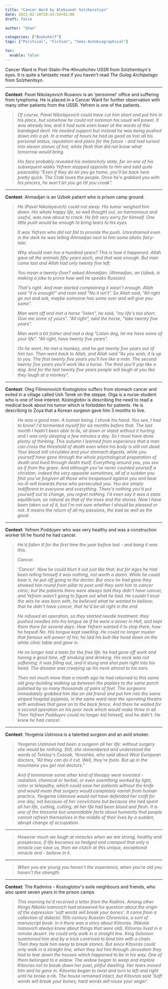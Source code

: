 ```yaml
---
title: "Cancer Ward by Aleksandr Solzhenitsyn"
date: 2021-02-10T20:43:54+01:00
draft: false

author: "Shan"

categories: ["Bookshelf"]
tags: ["Political", "Fiction", "Semi-Autobiographical"]

toc:
  enable: false
---
```

<!--more-->

Cancer Ward is Post-Stalin-Pre-Khrushchev USSR from Solzhenitsyn's eyes. It is quite a fantastic read if you haven't read _The Gulag Archipelago_ from Solzhenitsyn.

---

__Context__: Pavel Nikolayevich Rusanov is an 'personnel' office and suffering from lymphoma. He is placed in a Cancer Ward for further observation with many other patients from the USSR. Yefrem is one of the patients.

> _Of course, Pavel Nikolayevich could have cut him short and put him in his place, but somehow he could not summon his usual will power. It was already low, and it had sunk even lower at the words of this bandaged devil. He needed support but instead he was being pushed down into a pit. In a matter of hours he had as good as lost all his personal status, reputation and plans for the future - and had turned into eleven stones of hot, white flesh that did not know what tomorrow would bring._
>
> _His face probably revealed his melancholy state, for on one of his subsequent walks Yefrem stopped opposite to him and said quite peaceably "Even if they do let you go home, you'll be back here pretty quick. The Crab loves the people. Once he's grabbed you with his pincers, he won't let you go till you croak"._

---

__Context__: Ahmadjan is an Uzbek patient who is prison camp ground.

> _He (Pavel Nikolayevich) could not sleep. His tumor weighed him down. His whole happy life, so well thought out, so harmonious and useful, was now about to crack. He felt very sorry for himself. One little push would be enough to bring tears to his eyes._
>
> _It was Yefrem who did not fail to provide the push. Unrestrained even in the dark he was telling Ahmadjan next to him some idiotic fairy-tale:_
>
> _Why should man live a hundred years? This is how it happened. Allah gave all the animals fifty years each, and that was enough. But man came last and Allah had only twenty five left._
>
> _You mean a twenty-fiver? asked Ahmadjan. (Ahmadjan, an Uzbek, is making a joke to prove how well he speaks Russian)_
>
> _That's right. And man started complaining it wasn't enough. Allah said "it is enough!" and man said "No it isn't". So Allah said, "All right go out and ask, maybe someone has some over and will give you some"._
>
> _Man went off and met a horse "listen", he said, "my life's too short. Give me some of yours". "All right", said the horse, "take twenty five years"._
>
> _Man went a bit futher and met a dog "Listen dog, let me have some of your life". "All right, have twenty five years"._
>
> _On he went. He met a monkey, and he got twenty five years out of him too. Then went back to Allah, and Allah said "As you wish, it is up to you. The first twenty five years you'll live like a man. The second twenty five years you'll work like a horse. The third you'll yap like a dog. And for the last twenty five years people will laugh at you like they laugh at a monkey"._

---

__Context__: Oleg Filimonovich Kostoglotov suffers from stomach cancer and exiled in a village called Ush Terek on the steppe. Olga is a nurse-student who is one of love interest. Kostoglotov is describing the need to read a medical book about his tumor which is forbidden for patients. He is describing to Zoya that a Korean surgeon gave him 3 months to live.

> _He was a good man. A human being. I shook his hand. You see, I had to know! I'd tormented myself for six months before that. The last month I hadn't been able to lie, sit down or stand without it hurting and I was only sleeping a few minutes a day. So I must have done plenty of thinking. This autumn I learned from experience that a man can cross the threshold of death even when his body is still not dead. Your blood still circulates and your stomach digests, while you yourself have gone through the whole psychological preparation of death and lived through death itself. Everything around you, you see as if from the grave. And although you've never counted yourself a christian, indeed the very opposite sometimes, all of a sudden you find you've forgiven all those who trespassed against you and bear no-ill-will towards those who persecuted you. You are simply indifferent to everyone and everything. There's nothing you'd put yourself out to change, you regret nothing. I'd even say it was a state equilibrium, as natural as that of the trees and the stones. Now I have been taken out of it, but I'm not sure whether I should be pleased or not. It means the return of all my passions, the bad as well as the good._

---

__Context__: Yefrem Podduyev who was very healthy and was a construction worker till he found he had cancer.

> _He'd fallen ill for the first time the year before last - and bang it was this._
>
> _Cancer._
>
> _'Cancer'. Now he could blurt it out just like that; but for ages he had been telling himself it was nothing, not worth a damn. While he could bear it, he put off going to the doctor. But once he had gone they showed him round from pillar to post until they sent him to cancer clinic; but the patients there were always told they didn't have cancer, and Yefrem wasn't going to figure out what he had. He couldn't trust the wits he was born with, he believed what he wanted to believe; that he didn't have cancer, that he'd be all right in the end._
>
> _He refused an operation, so they started needle treatment: they pushed needles into his tongue as if he were a sinner in Hell, and kept them there for several days. How Yefrem wanted it to stop there, how he hoped! No. His tongue kept swelling. He could no longer muster that famous will-power of his; he laid his bull-like head down on the white clinic table and gave in._
>
> _He no longer had a taste for the free life: he had gone off work and having a good time, off smoking and drinking. His neck was not softening; it was filling out, and it stung and shot pain right into his head. The disease was creeping up his neck almost to his ears._
>
> _Then not much more than a month ago he had returned to this same old grey-building walking up between the poplars to the same porch polished by so many thousands of pairs of feet. The surgeons immediately grabbed him like an old friend and put him into the same striped hospital pyjamas, in the same ward near the operating theatre with windows that gave on to the back fence. And there he waited for a second operation on his poor neck which would make three in all. Then Yefrem Podduyev could no longer kid himself, and he didn't. He knew he had cancer._

---

__Context__: Yevgenia Ustinova is a talented surgeon and an avid smoker.

> _Yevgenia Ustinova had been a surgeon all her life: without surgery she would be nothing. Still, she remembered and understood the words of Tolstoy's Cossak, Yeroshka, who said about West European doctors, "All they can do it cut. Well, they're fools. But up in the mountains you get real doctors."_
>
> _And if tommorow some other kind of therapy were invented - radiation, chemical or herbal, or even soemthing worked by light, color or telepathy, which could save her patients without the knife and would mean that surgery would completely vanish from human practice, Yevgenia Ustinova would not have defended her craft for one day, not because of her convictions but because she had spent all her life, cutting, cutting, all her life had been blood and flesh. It is one of the tiresome but unavoidable facts about humanity that people cannot refresh themselves in the middle of their lives by a sudden, abrupt change of occupation._

---

> _However much we laugh at miracles when we are strong, healthy and prosperous, if life becomes so hedged and cramped that only a miracle can save us, then we clutch at this unique, exceptional miracle and - believe in it._

---

> _When you are young you haven't the experience, when you're old you haven't the strength._

---

__Context__: The Kadmins – Kostoglotov's exile neighbours and friends, who also spent seven years in the prison camps

> _This morning he'd received a letter from the Kadims. Among other things Nikolai Ivanovich  had answered his question about the origin of the expression 'soft words will break your bones'. It came from a collection of didactic 15th century Russian Chronicles, a sort of manuscript book. In it there was a story about Kitovras. (Nikolai Ivanovich always knew about things that were old). Kitovras lived in a remote desert. He could only walk in a straight line. King Solomon summoned him and by a trick contrived to bind him with a chain. Then they took him away to break stones. But since Kitovras could only walk in a straight line, when they led him through Jerusalem they had to tear down the houses which happened to be in his way. One of them belonged to a widow. The widow began to weep and implore Kitovras not to break down her poor, pitiful dwelling. Her tears moved him and he gave in. Kitovras began to twist and turn to left and right until he broke a rib. The house remained intact, but Kitovras said 'Soft words will break your bones, hard words will rouse your anger'._
